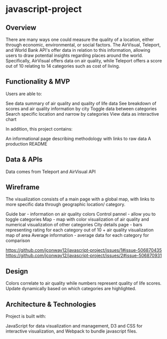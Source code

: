 # javascript-project

## Overview

There are many ways one could measure the quality of a location, either through economic, environmental, or social factors. The AirVisual, Teleport, and World Bank API's offer data in relation to this information, allowing users to draw potential insights regarding places around the world. Specifically, AirVisual offers data on air quality, while Teleport offers a score out of 10 relating to 14 categories such as cost of living.


## Functionality & MVP 

Users are able to:

 See data summary of air quality and quality of life data
 See breakdown of scores and air quality information by city
 Toggle data between categories
 Search specific location and narrow by categories 
 View data as interactive chart
 
In addition, this project contains:

 An informational page describing methodology with links to raw data
 A production README

## Data & APIs
Data comes from Teleport and AirVisual API  
  
## Wireframe
The visualization consists of a main page with a global map, with links to more specific data through geographic location/ category. 

Guide bar - information on air quality colors 
Control pannel - allow you to toggle categories 
Map - map with color visualization of air quality and numerical visualization of other categories
City details page - bars representing rating for each category out of 10 + air quality visualization map of area
Average information - average data for each category for comparison

https://github.com/jconway12/javascript-project/issues/1#issue-506870435
https://github.com/jconway12/javascript-project/issues/2#issue-506870931

## Design
Colors correlate to air quality while numbers represent quality of life scores. Update dynamically based on which categories are highlighted.

## Architecture & Technologies
Project is built with:

JavaScript for data visualization and management,
D3 and CSS for interactive visualization, and 
Webpack to bundle javascript files.
